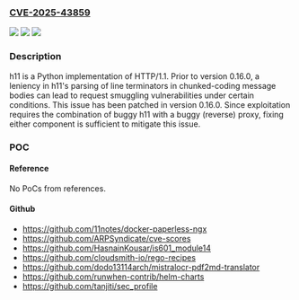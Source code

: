 ### [CVE-2025-43859](https://cve.mitre.org/cgi-bin/cvename.cgi?name=CVE-2025-43859)
![](https://img.shields.io/static/v1?label=Product&message=h11&color=blue)
![](https://img.shields.io/static/v1?label=Version&message=%3C%200.16.0%20&color=brightgreen)
![](https://img.shields.io/static/v1?label=Vulnerability&message=CWE-444%3A%20Inconsistent%20Interpretation%20of%20HTTP%20Requests%20('HTTP%20Request%2FResponse%20Smuggling')&color=brightgreen)

### Description

h11 is a Python implementation of HTTP/1.1. Prior to version 0.16.0, a leniency in h11's parsing of line terminators in chunked-coding message bodies can lead to request smuggling vulnerabilities under certain conditions. This issue has been patched in version 0.16.0. Since exploitation requires the combination of buggy h11 with a buggy (reverse) proxy, fixing either component is sufficient to mitigate this issue.

### POC

#### Reference
No PoCs from references.

#### Github
- https://github.com/11notes/docker-paperless-ngx
- https://github.com/ARPSyndicate/cve-scores
- https://github.com/HasnainKousar/is601_module14
- https://github.com/cloudsmith-io/rego-recipes
- https://github.com/dodo13114arch/mistralocr-pdf2md-translator
- https://github.com/runwhen-contrib/helm-charts
- https://github.com/tanjiti/sec_profile

